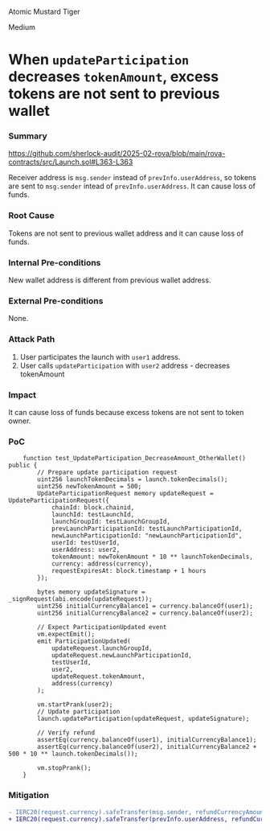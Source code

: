 Atomic Mustard Tiger

Medium

# When `updateParticipation` decreases `tokenAmount`, excess tokens are not sent to previous wallet

### Summary

https://github.com/sherlock-audit/2025-02-rova/blob/main/rova-contracts/src/Launch.sol#L363-L363

Receiver address is `msg.sender` instead of `prevInfo.userAddress`, so tokens are sent to `msg.sender` intead of `prevInfo.userAddress`.
It can cause loss of funds.

### Root Cause

Tokens are not sent to previous wallet address and it can cause loss of funds.

### Internal Pre-conditions

New wallet address is different from previous wallet address.

### External Pre-conditions

None.

### Attack Path

1. User participates the launch with `user1` address.
2. User calls `updateParticipation` with `user2` address - decreases tokenAmount

### Impact

It can cause loss of funds because excess tokens are not sent to token owner.

### PoC

```solidity
    function test_UpdateParticipation_DecreaseAmount_OtherWallet() public {
        // Prepare update participation request
        uint256 launchTokenDecimals = launch.tokenDecimals();
        uint256 newTokenAmount = 500;
        UpdateParticipationRequest memory updateRequest = UpdateParticipationRequest({
            chainId: block.chainid,
            launchId: testLaunchId,
            launchGroupId: testLaunchGroupId,
            prevLaunchParticipationId: testLaunchParticipationId,
            newLaunchParticipationId: "newLaunchParticipationId",
            userId: testUserId,
            userAddress: user2,
            tokenAmount: newTokenAmount * 10 ** launchTokenDecimals,
            currency: address(currency),
            requestExpiresAt: block.timestamp + 1 hours
        });

        bytes memory updateSignature = _signRequest(abi.encode(updateRequest));
        uint256 initialCurrencyBalance1 = currency.balanceOf(user1);
        uint256 initialCurrencyBalance2 = currency.balanceOf(user2);

        // Expect ParticipationUpdated event
        vm.expectEmit();
        emit ParticipationUpdated(
            updateRequest.launchGroupId,
            updateRequest.newLaunchParticipationId,
            testUserId,
            user2,
            updateRequest.tokenAmount,
            address(currency)
        );

        vm.startPrank(user2);
        // Update participation
        launch.updateParticipation(updateRequest, updateSignature);

        // Verify refund
        assertEq(currency.balanceOf(user1), initialCurrencyBalance1);
        assertEq(currency.balanceOf(user2), initialCurrencyBalance2 + 500 * 10 ** launch.tokenDecimals());

        vm.stopPrank();
    }
```

### Mitigation

```diff
- IERC20(request.currency).safeTransfer(msg.sender, refundCurrencyAmount);
+ IERC20(request.currency).safeTransfer(prevInfo.userAddress, refundCurrencyAmount);
```